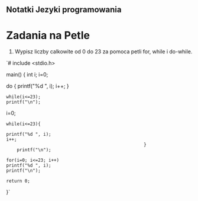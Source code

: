 ## Notatki Jezyki programowania

# Zadania na Petle

1. Wypisz liczby calkowite od 0 do 23 za pomoca petli for, while i do-while.

`# include <stdio.h>

main() {
	int i;
i=0;

 do {
 printf("%d ", i);
 i++;
				}

	while(i<=23);
	printf("\n");				

i=0;

 	while(i<=23){
	
	printf("%d ", i);
	i++;
														}	
		printf("\n");
		
	for(i=0; i<=23; i++)
	printf("%d ", i);
	printf("\n");
	
	return 0;
}`
